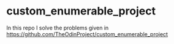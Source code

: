 # custom_enumerable_project
In this repo I solve the problems given in https://github.com/TheOdinProject/custom_enumerable_project
